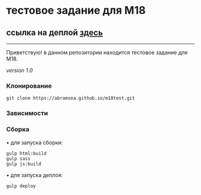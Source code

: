# тестовое задание для М18
## ссылка на деплой [здесь](https://abramsea.github.io/m18test/)

---

Приветствую! в данном репозитории находится тестовое задание для М18.

_version 1.0_

### Клонирование

    git clone https://abramsea.github.io/m18test.git

### Зависимости

    
### Сборка

&bull; для запуска сборки:

    gulp html:build
    gulp sass
    gulp js:build


&bull; для запуска деплоя:

    gulp deploy
